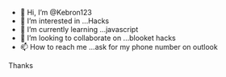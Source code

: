 - 👋 Hi, I’m @Kebron123
- 👀 I’m interested in ...Hacks 
- 🌱 I’m currently learning ...javascript
- 💞️ I’m looking to collaborate on ...blooket hacks
- 📫 How to reach me ...ask for  my phone number on outlook 

<!---!>
Kebron123/Kebron123 is a ✨ special ✨ repository because its `README.md` (this file) appears on your GitHub profile.
You can click the Preview link to take a look at your changes.
--->
Thanks 
